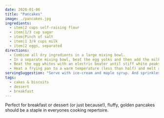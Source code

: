 ```yaml
---
date: 2020-01-06
title: "Pancakes"
image: ./pancakes.jpg
ingredients:
  - item|2 cups self-raising flour
  - item|1/3 cup sugar
  - item|Pinch of salt
  - item|1 3/4 cups milk
  - item|2 eggs, separated
directions:
  - Combine all dry ingredients in a large mixing bowl.
  - In a separate mixing bowl, beat the egg yolks and then add the milk. Once combined, add the mixture into the dry ingredients and mix well with a whisk.
  - Beat the egg whites with an electric beater until stiff white peaks form, then fold the whites into the batter.
  - Heat a frying pan to a warm temperature (less than half) and melt a small amount of butter to grease the pan. Pour small amounts of the batter into the pan and fry until bubbles rise to the tops, then flip over and cook until golden brown.
servingSuggestion: "Serve with ice-cream and maple syrup. And sprinkles. And chocolate topping. And fresh cut strawberries. And sliced banana. You get the idea."
tags:
  - cakes & biscuits
  - dessert
  - breakfast
---
```


Perfect for breakfast or dessert (or just because!), fluffy, golden pancakes should be a staple in everyones cooking repertoire.
